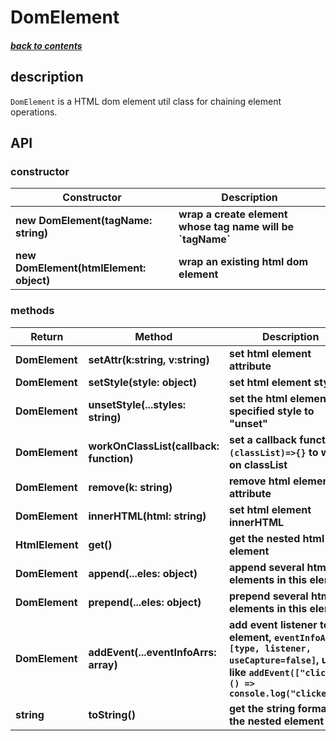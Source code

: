 # DomElement

##### [back to contents](../../README.md#top)

## description

`DomElement` is a HTML dom element util class for chaining element operations.

## API

### constructor

<table>
  <thead>
    <tr>
      <th>Constructor</th>
      <th>Description</th>
    </tr>
  </thead>
  <tbody>
    <tr>
      <td><b>new DomElement(tagName: string)</b></td>
      <td><b>wrap a create element whose tag name will be `tagName`</b></td>
    </tr>
    <tr>
      <td><b>new DomElement(htmlElement: object)</b></td>
      <td><b>wrap an existing html dom element</b></td>
    </tr>
  </tbody>
</table>

### methods

<table>
  <thead>
    <tr>
      <th>Return</th>
      <th>Method</th>
      <th>Description</th>
    </tr>
  </thead>
  <tbody>
    <tr>
      <td><b>DomElement</b></td>
      <td><b>setAttr(k:string, v:string)</b></td>
      <td><b>set html element attribute</b></td>
    </tr>
    <tr>
      <td><b>DomElement</b></td>
      <td><b>setStyle(style: object)</b></td>
      <td><b>set html element style</b></td>
    </tr>
    <tr>
      <td><b>DomElement</b></td>
      <td><b>unsetStyle(...styles: string)</b></td>
      <td><b>set the html element specified style to "unset"</b></td>
    </tr>
    <tr>
      <td><b>DomElement</b></td>
      <td><b>workOnClassList(callback: function)</b></td>
      <td><b>set a callback function <code>(classList)=>{}</code> to work on classList</b></td>
    </tr>
    <tr>
      <td><b>DomElement</b></td>
      <td><b>remove(k: string)</b></td>
      <td><b>remove html element attribute</b></td>
    </tr>
    <tr>
      <td><b>DomElement</b></td>
      <td><b>innerHTML(html: string)</b></td>
      <td><b>set html element innerHTML</b></td>
    </tr>
    <tr>
      <td><b>HtmlElement</b></td>
      <td><b>get()</b></td>
      <td><b>get the nested html dom element</b></td>
    </tr>
    <tr>
      <td><b>DomElement</b></td>
      <td><b>append(...eles: object)</b></td>
      <td><b>append several html elements in this element</b></td>
    </tr>
    <tr>
      <td><b>DomElement</b></td>
      <td><b>prepend(...eles: object)</b></td>
      <td><b>prepend several html elements in this element</b></td>
    </tr>
    <tr>
      <td><b>DomElement</b></td>
      <td><b>addEvent(...eventInfoArrs: array)</b></td>
      <td><b>add event listener to this element, <code>eventInfoArrs</code> is <code>[type, listener, useCapture=false]</code>,
      use like <code>addEvent(["click", () => console.log("clicked")])</code></b></td>
    </tr>
    <tr>
      <td><b>string</b></td>
      <td><b>toString()</b></td>
      <td><b>get the string format of the nested element</b></td>
    </tr>
<!-- 
    <tr>
      <td><b></b></td>
      <td><b></b></td>
      <td><b></b></td>
    </tr>
     -->
  </tbody>
</table>

